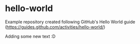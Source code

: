 # hello-world
Example repository created following GitHub's Hello World guide (https://guides.github.com/activities/hello-world/)

Adding some new text :D
